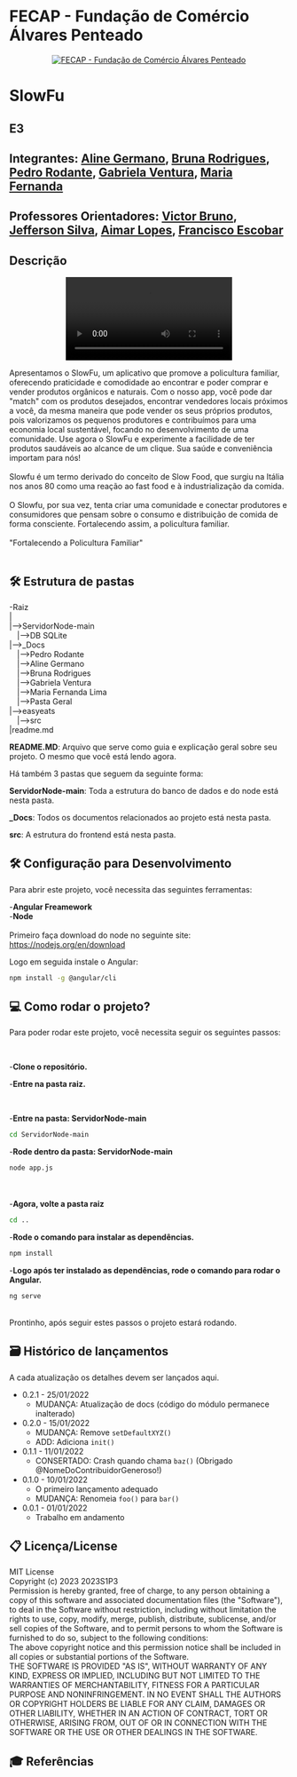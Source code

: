 # FECAP - Fundação de Comércio Álvares Penteado

<p align="center">
<a href= "https://www.fecap.br/"><img src="https://encrypted-tbn0.gstatic.com/images?q=tbn:ANd9GcRhZPrRa89Kma0ZZogxm0pi-tCn_TLKeHGVxywp-LXAFGR3B1DPouAJYHgKZGV0XTEf4AE&usqp=CAU" alt="FECAP - Fundação de Comércio Álvares Penteado" border="0"></a>
</p>

# SlowFu

## E3

## Integrantes: <a href="https://github.com/Aline19982022">Aline Germano</a>, <a href="https://github.com/BrunaRodrigues16">Bruna Rodrigues</a>, <a href="https://github.com/PedroRodante">Pedro Rodante</a>, <a href="https://github.com/GabrielaVenturaa">Gabriela Ventura</a>, <a href="https://github.com/mariazinhafefe">Maria Fernanda</a>

## Professores Orientadores: <a href="https://www.linkedin.com/in/victorbarq/">Victor Bruno</a>, <a href="https://www.linkedin.com/in/jefferson-o-silva/">Jefferson Silva</a>, <a href="https://www.linkedin.com/in/aimarlopes/">Aimar Lopes</a>, <a href="https://www.linkedin.com/in/francisco-escobar/">Francisco Escobar</a>

## Descrição

<p align="center">
<video autoplay src="https://github.com/2023-1-NADS3/E3-/blob/main/src/assets/img/gif/Slowfu.gif" alt="SLOW FU" border="0" style="width:300px;">
 
 
 
</p>
Apresentamos o SlowFu, um aplicativo que promove a policultura familiar, oferecendo praticidade e comodidade ao encontrar e poder comprar e vender produtos orgânicos e naturais. Com o nosso app, você pode dar "match" com os produtos desejados, encontrar vendedores locais próximos a você, da mesma maneira que pode vender os seus próprios produtos, pois valorizamos os pequenos produtores e contribuímos para uma economia local sustentável, focando no desenvolvimento de uma comunidade. Use agora o SlowFu e experimente a facilidade de ter produtos saudáveis ao alcance de um clique. Sua saúde e conveniência importam para nós!
<br><br>
Slowfu é um termo derivado do conceito de Slow Food, que surgiu na Itália nos anos 80 como uma reação ao fast food e à industrialização da comida. 
<br><br>
O Slowfu, por sua vez, tenta criar uma comunidade e conectar produtores e consumidores que pensam sobre o consumo e distribuição de comida de forma consciente.  
Fortalecendo assim, a policultura familiar.
<br><br>
"Fortalecendo a Policultura Familiar"
<br><br>

## 🛠 Estrutura de pastas

-Raiz<br>
|<br>
|-->ServidorNode-main<br>
  &emsp;|-->DB SQLite<br>
|-->_Docs<br>
  &emsp;|-->Pedro Rodante<br>
  &emsp;|-->Aline Germano<br>
  &emsp;|-->Bruna Rodrigues<br>
  &emsp;|-->Gabriela Ventura<br>
  &emsp;|-->Maria Fernanda Lima<br>
  &emsp;|-->Pasta Geral<br>
|-->easyeats<br>
  &emsp;|-->src<br>
|readme.md<br>


<b>README.MD</b>: Arquivo que serve como guia e explicação geral sobre seu projeto. O mesmo que você está lendo agora.

Há também 3 pastas que seguem da seguinte forma:

<b>ServidorNode-main</b>: Toda a estrutura do banco de dados e do node está nesta pasta.

<b>_Docs</b>: Todos os documentos relacionados ao projeto está nesta pasta.

<b>src</b>: A estrutura do frontend está nesta pasta.


## 🛠 Configuração para Desenvolvimento

Para abrir este projeto, você necessita das seguintes ferramentas:

-<b>Angular Freamework</b>
<br>
-<b>Node</b>
<br><br>
Primeiro faça download do node no seguinte site:
https://nodejs.org/en/download

Logo em seguida instale o Angular:
```sh
npm install -g @angular/cli
```

## 💻 Como rodar o projeto?

Para poder rodar este projeto, você necessita seguir os seguintes passos:

<br>

-<b>Clone o repositório.</b>

-<b>Entre na pasta raiz.</b>

<br>

-<b>Entre na pasta: ServidorNode-main</b>
```sh
cd ServidorNode-main
```

-<b>Rode dentro da pasta: ServidorNode-main</b></b>
```sh
node app.js
```
<br><br>
-<b>Agora, volte a pasta raiz</b>
```sh
cd ..
```

-<b>Rode o comando para instalar as dependências.</b>
```sh
npm install
```

-<b>Logo após ter instalado as dependências, rode o comando para rodar o Angular.</b>
```sh
ng serve
```
<br>
Prontinho, após seguir estes passos o projeto estará rodando.

## 🗃 Histórico de lançamentos

A cada atualização os detalhes devem ser lançados aqui.

* 0.2.1 - 25/01/2022
    * MUDANÇA: Atualização de docs (código do módulo permanece inalterado)
* 0.2.0 - 15/01/2022
    * MUDANÇA: Remove `setDefaultXYZ()`
    * ADD: Adiciona `init()`
* 0.1.1 - 11/01/2022
    * CONSERTADO: Crash quando chama `baz()` (Obrigado @NomeDoContribuidorGeneroso!)
* 0.1.0 - 10/01/2022
    * O primeiro lançamento adequado
    * MUDANÇA: Renomeia `foo()` para `bar()`
* 0.0.1 - 01/01/2022
    * Trabalho em andamento

## 📋 Licença/License
MIT License
<br>
Copyright (c) 2023 2023S1P3
<br>
Permission is hereby granted, free of charge, to any person obtaining a copy
of this software and associated documentation files (the "Software"), to deal
in the Software without restriction, including without limitation the rights
to use, copy, modify, merge, publish, distribute, sublicense, and/or sell
copies of the Software, and to permit persons to whom the Software is
furnished to do so, subject to the following conditions:
<br>
The above copyright notice and this permission notice shall be included in all
copies or substantial portions of the Software.
<br>
THE SOFTWARE IS PROVIDED "AS IS", WITHOUT WARRANTY OF ANY KIND, EXPRESS OR
IMPLIED, INCLUDING BUT NOT LIMITED TO THE WARRANTIES OF MERCHANTABILITY,
FITNESS FOR A PARTICULAR PURPOSE AND NONINFRINGEMENT. IN NO EVENT SHALL THE
AUTHORS OR COPYRIGHT HOLDERS BE LIABLE FOR ANY CLAIM, DAMAGES OR OTHER
LIABILITY, WHETHER IN AN ACTION OF CONTRACT, TORT OR OTHERWISE, ARISING FROM,
OUT OF OR IN CONNECTION WITH THE SOFTWARE OR THE USE OR OTHER DEALINGS IN THE
SOFTWARE.

## 🎓 Referências

